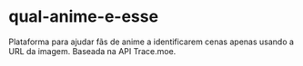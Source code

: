 # qual-anime-e-esse
Plataforma para ajudar fãs de anime a identificarem cenas apenas usando a URL da imagem. Baseada na API Trace.moe.
